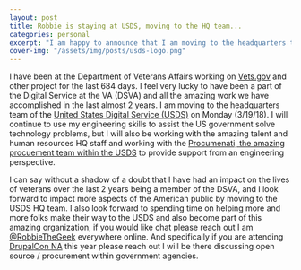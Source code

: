 ```yaml
---
layout: post
title: Robbie is staying at USDS, moving to the HQ team...
categories: personal
excerpt: "I am happy to announce that I am moving to the headquarters team of the USDS..."
cover-img: "/assets/img/posts/usds-logo.png"
---
```


I have been at the Department of Veterans Affairs working on [Vets.gov](https://www.vets.gov) and other project for the last 684 days.  I feel very lucky to have been a part of the Digital Service at the VA (DSVA) and all the amazing work we have accomplished in the last almost 2 years. I am moving to the headquarters team of the [United States Digital Service (USDS)](https://usds.gov) on Monday (3/19/18).   I will continue to use my engineering skills to assist the US government solve technology problems, but I will also be working with the amazing talent and human resources HQ staff and working with the [Procumenati, the amazing procuement team within the USDS](https://medium.com/the-u-s-digital-service/meet-the-procuremenati-usds-acquisition-experts-1e99346822b5) to provide support from an engineering perspective.

I can say without a shadow of a doubt that I have had an impact on the lives of veterans over the last 2 years being a member of the DSVA, and I look forward to impact more aspects of the American public by moving to the USDS HQ team.  I also look forward to spending time on helping more and more folks make their way to the USDS and also become part of this amazing organization, if you would like chat please reach out I am [@RobbieTheGeek](https://about.me/robbiethegeek) everywhere online. And specifically if you are attending [DrupalCon NA](https://events.drupal.org/nashville2018) this year please reach out I will be there discussing open source / procurement within government agencies.

